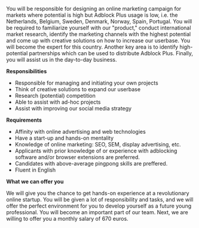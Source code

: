 You will be responsible for designing an online marketing campaign for markets where potential is high but Adblock Plus usage is low, i.e. the Netherlands, Belgium, Sweden, Denmark, Norway, Spain, Portugal. You will be required to familiarize yourself with our "product," conduct international market research, identify the marketing channels with the highest potential and come up with creative solutions on how to increase our userbase. You will become the expert for this country. Another key area is to identify high-potential partnerships which can be used to distribute Adblock Plus. Finally, you will assist us in the day-to-day business.

**Responsibilities**

* Responsible for managing and initiating your own projects
* Think of creative solutions to expand our userbase
* Research (potential) competition
* Able to assist with ad-hoc projects
* Assist with improving our social media strategy

**Requirements**

* Affinity with online advertising and web technologies
* Have a start-up and hands-on mentality
* Knowledge of online marketing: SEO, SEM, display advertising, etc.
* Applicants with prior knowledge of or experience with adblocking software and/or browser extensions are preferred.
* Candidates with above-average pingpong skills are preffered.
* Fluent in English

**What we can offer you**

We will give you the chance to get hands-on experience at a revolutionary online startup. You will be given a lot of responsibility and tasks, and we will offer the perfect environment for you to develop yourself as a future young professional. You will become an important part of our team. Next, we are willing to offer you a monthly salary of 670 euros.
